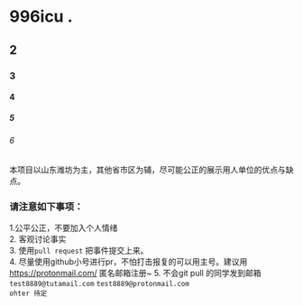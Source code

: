 # 996icu .
## 2
### 3
#### 4
##### 5
###### 6  
 本项目以山东潍坊为主，其他省市区为辅，尽可能公正的展示用人单位的优点与缺点。
### 请注意如下事项：

1.公平公正，不要加入个人情绪  
2. 客观讨论事实  
3. 使用```pull request``` 把事件提交上来。  
4. 尽量使用github小号进行pr，不怕打击报复的可以用主号。建议用  https://protonmail.com/  匿名邮箱注册~
5. 不会git pull 的同学发到邮箱  `test8889@tutamail.com` `test8889@protonmail.com`  
```ohter 待定```
